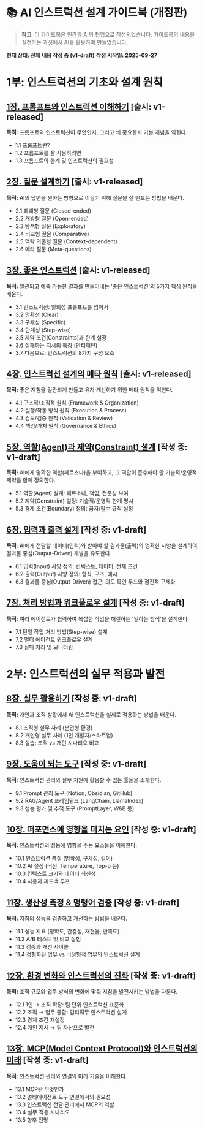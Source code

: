 # 📚 AI 인스트럭션 설계 가이드북 (개정판)

> **참고**: 이 가이드북은 인간과 AI의 협업으로 작성되었습니다. 가이드북의 내용을 실천하는 과정에서 AI를 활용하여 만들었습니다.

**현재 상태: 전체 내용 작성 중 (v1-draft)**
**작성 시작일: 2025-09-27**

# 1부: 인스트럭션의 기초와 설계 원칙

## [1장. 프롬프트와 인스트럭션 이해하기](01-introduction.md) [출시: v1-released]
**목적:** 프롬프트와 인스트럭션이 무엇인지, 그리고 왜 중요한지 기본 개념을 익힌다.

- 1.1 프롬프트란?
- 1.2 프롬프트를 잘 사용하려면
- 1.3 프롬프트의 한계 및 인스트럭션의 필요성

## [2장. 질문 설계하기](02-questions.md) [출시: v1-released]
**목적:** AI의 답변을 원하는 방향으로 이끌기 위해 질문을 잘 만드는 방법을 배운다.

- 2.1 폐쇄형 질문 (Closed-ended)
- 2.2 개방형 질문 (Open-ended)
- 2.3 탐색형 질문 (Exploratory)
- 2.4 비교형 질문 (Comparative)
- 2.5 맥락 의존형 질문 (Context-dependent)
- 2.6 메타 질문 (Meta-questions)

## [3장. 좋은 인스트럭션](03-good-instructions.md) [출시: v1-released]
**목적:** 일관되고 예측 가능한 결과를 만들어내는 '좋은 인스트럭션'의 5가지 핵심 원칙을 배운다.

- 3.1 인스트럭션: 일회성 프롬프트를 넘어서
- 3.2 명확성 (Clear)
- 3.3 구체성 (Specific)
- 3.4 단계성 (Step-wise)
- 3.5 제약 조건(Constraints)과 한계 설정
- 3.6 실패하는 지시의 특징 (안티패턴)
- 3.7 다음으로: 인스트럭션의 8가지 구성 요소

## [4장. 인스트럭션 설계의 메타 원칙](04-meta-principles.md) [출시: v1-released]
**목적:** 좋은 지침을 일관되게 만들고 유지·개선하기 위한 메타 원칙을 익힌다.

- 4.1 구조적/조직적 원칙 (Framework & Organization)
- 4.2 실행/작동 방식 원칙 (Execution & Process)
- 4.3 검토/검증 원칙 (Validation & Review)
- 4.4 책임/가치 원칙 (Governance & Ethics)

## [5장. 역할(Agent)과 제약(Constraint) 설계](05-agent-constraints.md) [작성 중: v1-draft]
**목적:** AI에게 명확한 역할(페르소나)을 부여하고, 그 역할이 준수해야 할 기술적/운영적 제약을 함께 정의한다.

 - 5.1 역할(Agent) 설계: 페르소나, 책임, 전문성 부여
 - 5.2 제약(Constraint) 설정: 기술적/운영적 한계 명시
 - 5.3 경계 조건(Boundary) 정의: 금지/필수 규칙 설정

## [6장. 입력과 출력 설계](06-input-output.md) [작성 중: v1-draft]
**목적:** AI에게 전달할 데이터(입력)와 받아야 할 결과물(출력)의 명확한 사양을 설계하여, 결과물 중심(Output-Driven) 개발을 유도한다.

 - 6.1 입력(Input) 사양 정의: 컨텍스트, 데이터, 전제 조건
 - 6.2 출력(Output) 사양 정의: 형식, 구조, 예시
 - 6.3 결과물 중심(Output-Driven) 접근: 의도 확인 루프와 점진적 구체화

## [7장. 처리 방법과 워크플로우 설계](07-process-workflow.md) [작성 중: v1-draft]
**목적:** 여러 에이전트가 협력하여 복잡한 작업을 해결하는 '일하는 방식'을 설계한다.

 - 7.1 단일 작업 처리 방법(Step-wise) 설계
 - 7.2 멀티 에이전트 워크플로우 설계
 - 7.3 실패 처리 및 모니터링

# 2부: 인스트럭션의 실무 적용과 발전

## [8장. 실무 활용하기](08-practical.md) [작성 중: v1-draft]
**목적:** 개인과 조직 상황에서 AI 인스트럭션을 실제로 적용하는 방법을 배운다.

 - 8.1 조직형 실무 사례 (분업형 환경)
 - 8.2 개인형 실무 사례 (1인 개발자/스타트업)
 - 8.3 실습: 조직 vs 개인 시나리오 비교

## [9장. 도움이 되는 도구](09-tools.md) [작성 중: v1-draft]
**목적:** 인스트럭션 관리와 실무 지원에 활용할 수 있는 툴들을 소개한다.

 - 9.1 Prompt 관리 도구 (Notion, Obsidian, GitHub)
 - 9.2 RAG/Agent 프레임워크 (LangChain, LlamaIndex)
 - 9.3 성능 평가 및 추적 도구 (PromptLayer, W&B 등)

## [10장. 퍼포먼스에 영향을 미치는 요인](10-performance.md) [작성 중: v1-draft]
**목적:** 인스트럭션의 성능에 영향을 주는 요소들을 이해한다.

 - 10.1 인스트럭션 품질 (명확성, 구체성, 길이)
 - 10.2 AI 설정 (버전, Temperature, Top-p 등)
 - 10.3 컨텍스트 크기와 데이터 최신성
 - 10.4 사용자 피드백 루프

## [11장. 생산성 측정 & 명령어 검증](11-productivity.md) [작성 중: v1-draft]
**목적:** 지침의 성능을 검증하고 개선하는 방법을 배운다.

 - 11.1 성능 지표 (정확도, 간결성, 재현율, 만족도)
 - 11.2 A/B 테스트 및 비교 실험
 - 11.3 검증과 개선 사이클
 - 11.4 정형화된 업무 vs 비정형적 업무의 인스트럭션 설계

## [12장. 환경 변화와 인스트럭션의 진화](12-evolution.md) [작성 중: v1-draft]
**목적:** 조직 규모와 업무 방식의 변화에 맞춰 지침을 발전시키는 방법을 다룬다.

 - 12.1 1인 → 조직 확장: 팀 단위 인스트럭션 표준화
 - 12.2 조직 → 업무 통합: 멀티직무 인스트럭션 설계
 - 12.3 경계 조건 재설정
 - 12.4 개인 지시 → 팀 자산으로 발전

## [13장. MCP(Model Context Protocol)와 인스트럭션의 미래](13-mcp-future.md) [작성 중: v1-draft]
**목적:** 인스트럭션 관리와 연결의 미래 기술을 이해한다.

 - 13.1 MCP란 무엇인가
 - 13.2 멀티에이전트·도구 연결에서의 필요성
 - 13.3 인스트럭션 전달·관리에서 MCP의 역할
 - 13.4 실무 적용 시나리오
 - 13.5 향후 전망
